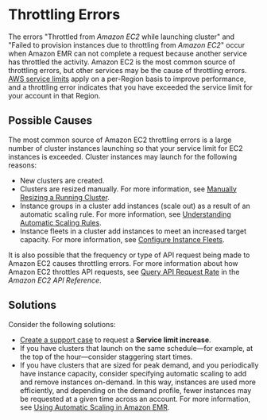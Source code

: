 # Throttling Errors<a name="emr-throttling-error"></a>

The errors "Throttled from *Amazon EC2* while launching cluster" and "Failed to provision instances due to throttling from *Amazon EC2*" occur when Amazon EMR can not complete a request because another service has throttled the activity\. Amazon EC2 is the most common source of throttling errors, but other services may be the cause of throttling errors\. [AWS service limits](https://docs.aws.amazon.com/general/latest/gr/aws_service_limits.html) apply on a per\-Region basis to improve performance, and a throttling error indicates that you have exceeded the service limit for your account in that Region\.

## Possible Causes<a name="emr-failed-to-provision-instances-due-to-throttling-causes"></a>

The most common source of Amazon EC2 throttling errors is a large number of cluster instances launching so that your service limit for EC2 instances is exceeded\. Cluster instances may launch for the following reasons:
+ New clusters are created\.
+ Clusters are resized manually\. For more information, see [Manually Resizing a Running Cluster](emr-manage-resize.md)\.
+ Instance groups in a cluster add instances \(scale out\) as a result of an automatic scaling rule\. For more information, see [Understanding Automatic Scaling Rules](emr-automatic-scaling.md#emr-scaling-rules)\.
+ Instance fleets in a cluster add instances to meet an increased target capacity\. For more information, see [Configure Instance Fleets](emr-instance-fleet.md)\.

It is also possible that the frequency or type of API request being made to Amazon EC2 causes throttling errors\. For more information about how Amazon EC2 throttles API requests, see [Query API Request Rate](https://docs.aws.amazon.com/AWSEC2/latest/APIReference/query-api-troubleshooting.html#api-request-rate) in the *Amazon EC2 API Reference*\.

## Solutions<a name="emr-throttling-error-solutions"></a>

Consider the following solutions:
+ [Create a support case](https://console.aws.amazon.com/support/cases#/create) to request a **Service limit increase**\.
+ If you have clusters that launch on the same schedule—for example, at the top of the hour—consider staggering start times\.
+ If you have clusters that are sized for peak demand, and you periodically have instance capacity, consider specifying automatic scaling to add and remove instances on\-demand\. In this way, instances are used more efficiently, and depending on the demand profile, fewer instances may be requested at a given time across an account\. For more information, see [Using Automatic Scaling in Amazon EMR](emr-automatic-scaling.md)\.